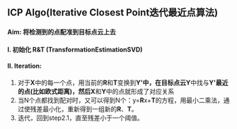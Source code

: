 ## ICP Algo(Iterative Closest Point迭代最近点算法)
#### Aim: 将检测到的点配准到**目标**点云上去
#### I. 初始化 **R**&**T** (TransformationEstimationSVD)
#### II. Iteration:
1. 对于**X**中的每一个点，用当前的**R**和**T**变换到**Y'**中，在目标点云**Y**中找与**Y'**最近的点(比如欧式距离)，然后**X**和**Y**中的点就形成了对应关系
2. 当N个点都找到配对时，又可以得到N个：y=**R**x+**T**的方程，用最小二乘法，通过使残差最小化，重新得到一组新的**R**、**T**。
3. 迭代，回到step2.1，直至残差小于一个阈值。
